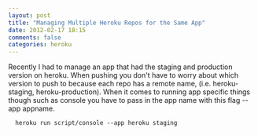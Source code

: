 ```yaml
---
layout: post
title: "Managing Multiple Heroku Repos for the Same App"
date: 2012-02-17 18:15
comments: false
categories: heroku 
---
```


Recently I had to manage an app that had the staging and production version on
heroku. When pushing you don't have to worry about which version to push to
because each repo has a remote name, (i.e. heroku-staging, heroku-production).
When it comes to running app specific things though such as console you have to
pass in the app name with this flag --app appname. 

```
  heroku run script/console --app heroku staging
```
